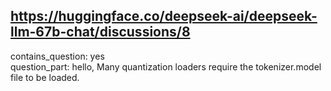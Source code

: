 ## https://huggingface.co/deepseek-ai/deepseek-llm-67b-chat/discussions/8

contains_question: yes  
question_part: hello, Many quantization loaders require the tokenizer.model file to be loaded.